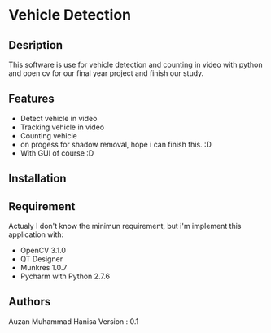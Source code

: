 Vehicle Detection
=====

Desription
----------
This software is use for vehicle detection and counting in video with python and open cv for our final year project and finish our study. 

Features
-------
- Detect vehicle in video
- Tracking vehicle in video
- Counting vehicle
- on progess for shadow removal, hope i can finish this. :D
- With GUI of course :D

Installation
------------

Requirement
----------
Actualy I don't know the minimun requirement, but i'm implement this application with:
- OpenCV 3.1.0
- QT Designer
- Munkres 1.0.7
- Pycharm with Python 2.7.6

Authors
------
Auzan Muhammad Hanisa
Version : 0.1


